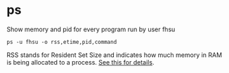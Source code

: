 # ps

Show memory and pid for every program run by user fhsu

    ps -u fhsu -o rss,etime,pid,command
    
RSS stands for Resident Set Size and indicates how much memory in RAM is being allocated to a process. [See this for details](https://stackoverflow.com/questions/7880784/what-is-rss-and-vsz-in-linux-memory-management).
